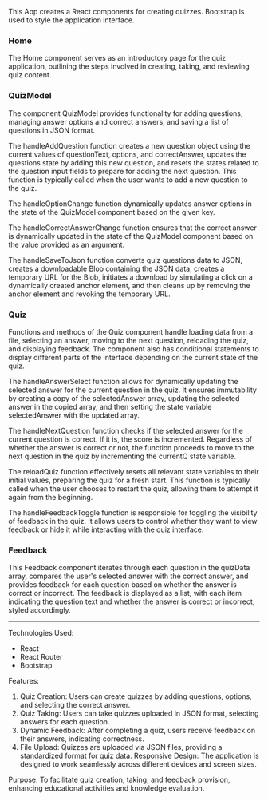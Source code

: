 This App creates a React components for creating quizzes. 
Bootstrap is used to style the application interface.

### Home
The Home component serves as an introductory page for the quiz application, outlining the steps involved in creating, taking, and reviewing quiz content.

### QuizModel
The component QuizModel provides functionality for adding questions, managing answer options and correct answers, and saving a list of questions in JSON format. 

The handleAddQuestion function creates a new question object using the current values of questionText, options, and correctAnswer, updates the questions state by adding this new question, and resets the states related to the question input fields to prepare for adding the next question. 
This function is typically called when the user wants to add a new question to the quiz.

The handleOptionChange function dynamically updates answer options in the state of the QuizModel component based on the given key.

The handleCorrectAnswerChange function ensures that the correct answer is dynamically updated in the state of the QuizModel component based on the value provided as an argument.

The handleSaveToJson function converts quiz questions data to JSON, creates a downloadable Blob containing the JSON data, creates a temporary URL for the Blob, initiates a download by simulating a click on a dynamically created anchor element, and then cleans up by removing the anchor element and revoking the temporary URL.

### Quiz
Functions and methods of the Quiz component handle loading data from a file, selecting an answer, moving to the next question, reloading the quiz, and displaying feedback. The component also has conditional statements to display different parts of the interface depending on the current state of the quiz.

The handleAnswerSelect function allows for dynamically updating the selected answer for the current question in the quiz. It ensures immutability by creating a copy of the selectedAnswer array, updating the selected answer in the copied array, and then setting the state variable selectedAnswer with the updated array.

The handleNextQuestion function checks if the selected answer for the current question is correct. If it is, the score is incremented. Regardless of whether the answer is correct or not, the function proceeds to move to the next question in the quiz by incrementing the currentQ state variable.

The reloadQuiz function effectively resets all relevant state variables to their initial values, preparing the quiz for a fresh start. This function is typically called when the user chooses to restart the quiz, allowing them to attempt it again from the beginning.

The handleFeedbackToggle function is responsible for toggling the visibility of feedback in the quiz. It allows users to control whether they want to view feedback or hide it while interacting with the quiz interface.

### Feedback
This Feedback component iterates through each question in the quizData array, compares the user's selected answer with the correct answer, and provides feedback for each question based on whether the answer is correct or incorrect. The feedback is displayed as a list, with each item indicating the question text and whether the answer is correct or incorrect, styled accordingly.
____________________________________________________________________________
Technologies Used:
- React
- React Router
- Bootstrap

Features:
1. Quiz Creation: Users can create quizzes by adding questions, options, and selecting the correct answer.
2. Quiz Taking: Users can take quizzes uploaded in JSON format, selecting answers for each question.
3. Dynamic Feedback: After completing a quiz, users receive feedback on their answers, indicating correctness.
4. File Upload: Quizzes are uploaded via JSON files, providing a standardized format for quiz data.
Responsive Design: The application is designed to work seamlessly across different devices and screen sizes.

Purpose:
To facilitate quiz creation, taking, and feedback provision, enhancing educational activities and knowledge evaluation.
